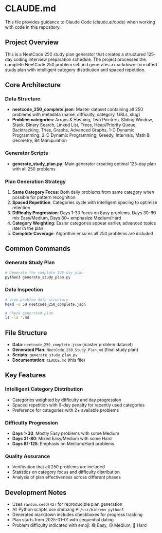 # CLAUDE.md

This file provides guidance to Claude Code (claude.ai/code) when working with code in this repository.

## Project Overview

This is a NeetCode 250 study plan generator that creates a structured 125-day coding interview preparation schedule. The project processes the complete NeetCode 250 problem set and generates a markdown-formatted study plan with intelligent category distribution and spaced repetition.

## Core Architecture

### Data Structure
- **neetcode_250_complete.json**: Master dataset containing all 250 problems with metadata (name, difficulty, category, URLs, slug)
- **Problem categories**: Arrays & Hashing, Two Pointers, Sliding Window, Stack, Binary Search, Linked List, Trees, Heap/Priority Queue, Backtracking, Tries, Graphs, Advanced Graphs, 1-D Dynamic Programming, 2-D Dynamic Programming, Greedy, Intervals, Math & Geometry, Bit Manipulation

### Generator Scripts
- **generate_study_plan.py**: Main generator creating optimal 125-day plan with all 250 problems

### Plan Generation Strategy
1. **Same Category Focus**: Both daily problems from same category when possible for pattern recognition
2. **Spaced Repetition**: Categories cycle with intelligent spacing to optimize retention
3. **Difficulty Progression**: Days 1-30 focus on Easy problems, Days 30-80 mix Easy/Medium, Days 80+ emphasize Medium/Hard
4. **Category Weighting**: Easier categories appear earlier, advanced topics later in the plan
5. **Complete Coverage**: Algorithm ensures all 250 problems are included

## Common Commands

### Generate Study Plan
```bash
# Generate the complete 125-day plan
python3 generate_study_plan.py
```

### Data Inspection
```bash
# View problem data structure
head -n 50 neetcode_250_complete.json

# Check generated plan
ls -la *.md
```

## File Structure

- **Data**: `neetcode_250_complete.json` (master problem dataset)
- **Generated Plan**: `NeetCode_250_Study_Plan.md` (final study plan)
- **Scripts**: `generate_study_plan.py`
- **Documentation**: `CLAUDE.md` (this file)

## Key Features

### Intelligent Category Distribution
- Categories weighted by difficulty and day progression
- Spaced repetition with 6-day penalty for recently used categories
- Preference for categories with 2+ available problems

### Difficulty Progression
- **Days 1-30**: Mostly Easy problems with some Medium
- **Days 31-80**: Mixed Easy/Medium with some Hard
- **Days 81-125**: Emphasis on Medium/Hard problems

### Quality Assurance
- Verification that all 250 problems are included
- Statistics on category focus and difficulty distribution
- Analysis of plan effectiveness across different phases

## Development Notes

- Uses `random.seed(42)` for reproducible plan generation
- All Python scripts use shebang `#!/usr/bin/env python3`
- Generated markdown includes checkboxes for progress tracking
- Plan starts from 2025-01-01 with sequential dating
- Problem difficulty indicated with emoji: 🟢 Easy, 🟡 Medium, 🔴 Hard